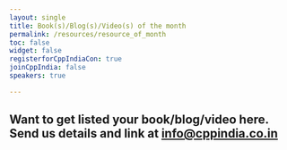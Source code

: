 ```yaml
---
layout: single
title: Book(s)/Blog(s)/Video(s) of the month
permalink: /resources/resource_of_month
toc: false
widget: false
registerforCppIndiaCon: true
joinCppIndia: false
speakers: true

---
```


## Want to get listed your book/blog/video here. Send us details and link at info@cppindia.co.in